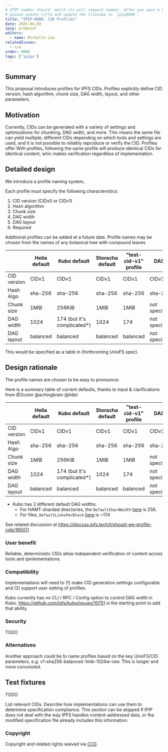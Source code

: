```yaml
---
# IPIP number should  match its pull request number. After you open a PR,
# please update title and update the filename to `ipip0000`.
title: "IPIP-0000: CID Profiles"
date: 2025-04-03
ipip: proposal
editors:
  - name: Michelle Lee
relatedIssues:
  - n/a
order: 0000
tags: ['ipips']
---
```


## Summary

<!--One paragraph explanation of the IPIP.-->
This proposal introduces profiles for IPFS CIDs. Profiles explicitly define CID version, hash algorithm, chunk size, DAG width, layout, and other parameters. 

## Motivation

Currently, CIDs can be generated with a variety of settings and optimizations for chunking, DAG width, and more. This means the same file can yield multiple, different CIDs depending on which tools and settings are used, and it is not possible to reliably reproduce or verify the CID. Profiles offer With profiles, following the same profile will produce identical CIDs for identical content, whic makes verification regardless of implementation.

## Detailed design

We introduce a profile naming system, 

Each profile must specify the following characteristics:

1. CID version (CIDv0 or CIDv1)
2. Hash algorithm
3. Chunk size
4. DAG width
5. DAG layout
6. Required

Additional profiles can be added at a future date. Profile names may be chosen from the names of any botanical tree with compound leaves.

|             | Helia default | Kubo default                | Storacha default | "test-cid-v1" profile | DASL          |
|-------------|---------------|-----------------------------|------------------|-----------------------|---------------|
| CID version | CIDv1         | CIDv1                       | CIDv1            | CIDv1                 | CIDv1         |
| Hash Algo   | sha-256       | sha-256                     | sha-256          | sha-256               | sha-256       |
| Chunk size  | 1MiB          | 256KiB                      | 1MiB             | 1MiB                  | not specified |
| DAG width   | 1024          | 174 (but it's complicated*) | 1024             | 174                   | not specified |
| DAG layout  | balanced      | balanced                    | balanced         | balanced              | not specified |



This would be specified as a table in (forthcoming UnixFS spec).



## Design rationale

The profile names are chosen to be easy to pronounce. 

Here is a summary table of current defaults, thanks to input & clarifications from @2color @achingbrain @lidel:

|             | Helia default | Kubo default                | Storacha default | "test-cid-v1" profile | DASL          |
|-------------|---------------|-----------------------------|------------------|-----------------------|---------------|
| CID version | CIDv1         | CIDv1                       | CIDv1            | CIDv1                 | CIDv1         |
| Hash Algo   | sha-256       | sha-256                     | sha-256          | sha-256               | sha-256       |
| Chunk size  | 1MiB          | 256KiB                      | 1MiB             | 1MiB                  | not specified |
| DAG width   | 1024          | 174 (but it's complicated*) | 1024             | 174                   | not specified |
| DAG layout  | balanced      | balanced                    | balanced         | balanced              | not specified |

* Kubo has 2 different default DAG widths:
  * For HAMT-sharded directories, the `DefaultShardWidth` [here](https://github.com/ipfs/boxo/blob/f1d5312e3be45d151bb9c8f11c9283820687bea3/ipld/unixfs/io/directory.go#L30) is 256. 
  * For files, `DefaultLinksPerBlock` [here](https://github.com/ipfs/boxo/blob/v0.29.0/ipld/unixfs/importer/helpers/helpers.go#L30) is ~174

See related discussion at https://discuss.ipfs.tech/t/should-we-profile-cids/18507/

### User benefit

Reliable, deterministic CIDs allow independent verification of content across tools and ipmlementations.

### Compatibility

Implementations will need to (1) make CID generation settings configurable and (2) support user setting of profiles.

Kubo currently has no CLI / RPC / Config option to control DAG width in Kubo. https://github.com/ipfs/kubo/issues/10751 is the starting point to add that ability. 

### Security

TODO

### Alternatives

Another approach could be to name profiles based on the key UnixFS/CID parameters, e.g. v1-sha256-balanced-1mib-1024w-raw. This is longer and more convoluted.

## Test fixtures

TODO

List relevant CIDs. Describe how implementations can use them to determine
specification compliance. This section can be skipped if IPIP does not deal
with the way IPFS handles content-addressed data, or the modified specification
file already includes this information.

### Copyright

Copyright and related rights waived via [CC0](https://creativecommons.org/publicdomain/zero/1.0/).
